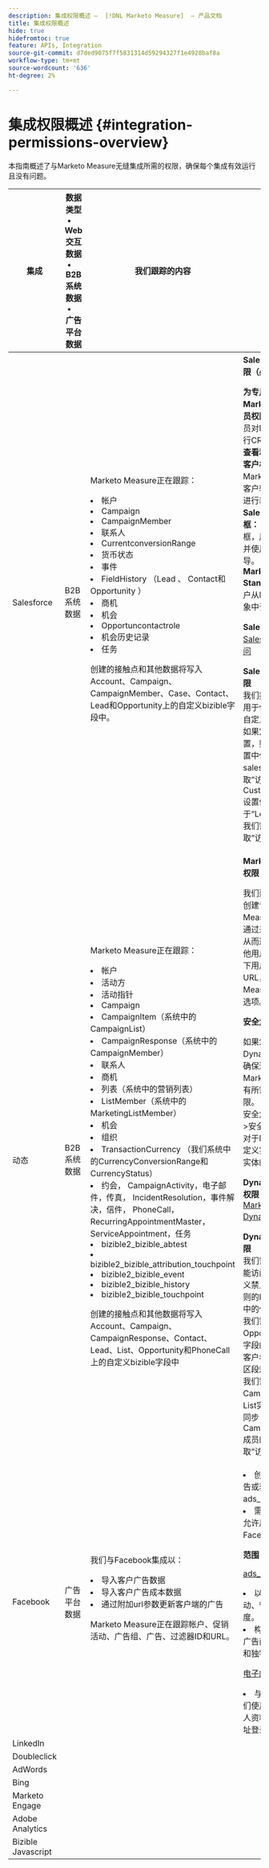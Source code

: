 ```yaml
---
description: 集成权限概述 —  [!DNL Marketo Measure]  — 产品文档
title: 集成权限概述
hide: true
hidefromtoc: true
feature: APIs, Integration
source-git-commit: d7ded9075f7f5831314d59294327f1e4928baf8a
workflow-type: tm+mt
source-wordcount: '636'
ht-degree: 2%

---
```


# 集成权限概述 {#integration-permissions-overview}

本指南概述了与Marketo Measure无缝集成所需的权限，确保每个集成有效运行且没有问题。

<table>
<thead>
  <tr>
    <th style="width:10%">集成</th>
    <th style="width:20%">数据类型
    <li>Web交互数据</li>
    <li>B2B系统数据</li>
    <li>广告平台数据</li></th>
    <th style="width:30%">我们跟踪的内容</th>
    <th style="width:40%">权限要求</th>
  </tr>
</thead>
<tbody>
  <tr>
    <td>Salesforce</td>
    <td>B2B系统数据    
</td>
    <td>Marketo Measure正在跟踪：
    <p>
    <li>帐户</li>
    <li>Campaign</li>
    <li>CampaignMember</li>
    <li>联系人</li>
    <li>CurrentconversionRange</li>
    <li>货币状态</li>
    <li>事件</li>
    <li>FieldHistory （Lead 、 Contact和Opportunity ）</li>
    <li>商机</li>
    <li>机会</li>
    <li>Opportuncontactrole</li>
    <li>机会历史记录</li>
    <li>任务</li>
<p>
创建的接触点和其他数据将写入Account、Campaign、CampaignMember、Case、Contact、Lead和Opportunity上的自定义bizible字段中。</td>
    <td><b>Salesforce已连接用户权限（必需）</b>
    <p>
    <b>为专用用户设置的Marketo Measure管理员权限：</b> 允许SFDC管理员对Marketo度量对象执行CRUD操作。
    <br>
    <b>查看和编辑转化后的潜在客户权限集：</b> 这允许Marketo Measure在潜在客户转换为联系人后对其进行装饰。
    <br>
    <b>Salesforce营销用户复选框：</b> 通过营销用户复选框，用户可创建营销活动并使用Campaign导入向导。
    <br>
    <b>Marketo Measure Standard用户：</b> 允许用户从Marketo Measure对象中读取记录。
    <p>
    <b>Salesforce标准字段权限</b>
    <a href="/help/configuration-and-setup/marketo-measure-and-salesforce/how-marketo-measure-and-salesforce-interact.md">Salesforce标准对象和访问</a>
    <p>
    <b>Salesforce自定义字段权限</b>
    <br>
    我们提供一些功能设置，用于保存客户可以使用的自定义Salesforce字段。 如果定义了这些功能设置，则我们需要对功能设置中保存的每个salesforce字段的“读取”访问权限(例如，如果CustomLeadSourceField设置值等于“LeadSource__c”，则我们需要对此字段的“读取”访问权限)。
    </td>
  </tr>
  <tr>
    <td>动态</td>
    <td>B2B系统数据</td>
    <td>Marketo Measure正在跟踪：
    <p>
    <li>帐户
<li>活动方
<li>活动指针
<li>Campaign
<li>CampaignItem（系统中的CampaignList）
<li>CampaignResponse（系统中的CampaignMember）
<li>联系人
<li>商机
<li>列表（系统中的营销列表）
<li>ListMember（系统中的MarketingListMember）
<li>机会
<li>组织
<li>TransactionCurrency （我们系统中的CurrencyConversionRange和CurrencyStatus）
<li>约会， CampaignActivity，电子邮件，传真， IncidentResolution，事件解决，信件， PhoneCall， RecurringAppointmentMaster， ServiceAppointment，任务
<li>bizible2_bizible_abtest
<li>bizible2_bizible_attribution_touchpoint
<li>bizible2_bizible_event
<li>bizible2_bizible_history
<li>bizible2_bizible_touchpoint
<p>
创建的接触点和其他数据将写入Account、Campaign、CampaignResponse、Contact、Lead、List、Opportunity和PhoneCall上的自定义bizible字段中</td>
    <td><b>Marketo Measure用户权限</b>
<p>
我们建议在Dynamics中创建专门的Marketo Measure用户，以便我们通过来导出和导入数据，从而避免您的CRM中的其他用户出现任何问题。 记下用户名和密码以及端点URL，因为创建Marketo Measure帐户时将使用此选项。
<p>
<b>安全角色</b>
<p>
如果您的组织使用Dynamics安全角色，请确保连接的用户或专用的Marketo Measure用户具有所需实体的足够读/写权限。
<br>
安全角色位于此处：设置&gt;安全&gt;安全角色
<br>
对于Marketo Measure自定义实体，我们需要所有实体的完全权限。
<p>
<b>Dynamics Standard字段权限</b>
<br>
<a href="/help/marketo-measure-and-dynamics/getting-started-with-marketo-measure-and-dynamics/marketo-measure-dynamics-schema.md">Marketo Measure Dynamics架构</a>
<p>
<b>Dynamics自定义字段权限</b>
<br>
我们需要“读取”权限，才能访问客户希望用于自定义禁止/删除接触点设置规则的Lead或Contact实体中的任何字段。
<br>
我们需要Lead或Opportunity实体上任何字段的READ访问权限，客户希望将这些字段用于区段规则或阶段映射。
<br>
我们需要对Campaign、CampaignResponse和List实体上客户希望用于同步Campaign/MarketingList成员的任何字段具有“读取”访问权限。
</td>
  </tr>
  <tr>
    <td>Facebook</td>
    <td>广告平台数据</td>
    <td>我们与Facebook集成以：
<p>
<li>导入客户广告数据</li>
<li>导入客户广告成本数据</li>
<li>通过附加url参数更新客户端的广告</li>
<p>
Marketo Measure正在跟踪帐户、促销活动、广告组、广告、过滤器ID和URL。</td>
    <td><li>创建营销活动、管理广告或获取广告量度需要ads_management权限。</li>
<li>需要电子邮件权限才能允许用户登录其Facebook电子邮件。</li>
<p>
<b>范围</b>
<p>
<a href="https://developers.facebook.com/docs/permissions/reference/ads_management/">ads_management</a>
<br>
<li>以编程方式创建营销活动、管理广告和获取量度。</li>
<li>构建广告管理工具，为广告商提供创新解决方案和独特的价值。</li>
<p>
<a href="https://developers.facebook.com/docs/permissions/reference/email">电子邮件</a>
<br>
<li>与用户通信，并允许他们使用与其Facebook个人资料关联的电子邮件地址登录到您的应用程序。</li></td>
  </tr>
  <tr>
    <td>LinkedIn</td>
    <td></td>
    <td></td>
    <td></td>
  </tr>
  <tr>
    <td>Doubleclick</td>
    <td></td>
    <td></td>
    <td></td>
  </tr>
  <tr>
    <td>AdWords</td>
    <td></td>
    <td></td>
    <td></td>
  </tr>
  <tr>
    <td>Bing</td>
    <td></td>
    <td></td>
    <td></td>
  </tr>
  <tr>
    <td>Marketo Engage</td>
    <td></td>
    <td></td>
    <td></td>
  </tr>
  <tr>
    <td>Adobe Analytics</td>
    <td></td>
    <td></td>
    <td></td>
  </tr>
  <tr>
    <td>Bizible Javascript</td>
    <td></td>
    <td></td>
    <td></td>
  </tr>
</tbody>
</table>
